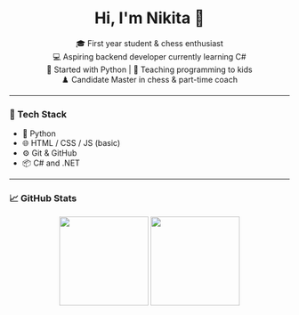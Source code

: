 <h1 align="center">Hi, I'm Nikita 👋</h1>

<p align="center">
  🎓 First year student & chess enthusiast<br>
  💻 Aspiring backend developer currently learning C#<br>
  🐍 Started with Python | 🧠 Teaching programming to kids<br>
  ♟️ Candidate Master in chess & part-time coach
</p>

---

### 🚀 Tech Stack
- 🐍 Python
- 🌐 HTML / CSS / JS (basic)
- ⚙️ Git & GitHub
- 📦 C# and .NET

---

### 📈 GitHub Stats

<p align="center">
  <img src="https://github-readme-stats.vercel.app/api?username=Nikita-Denisenko&show_icons=true&theme=tokyonight" height="160"/>
  <img src="https://github-readme-stats.vercel.app/api/top-langs/?username=Nikita-Denisenko&layout=compact&theme=tokyonight" height="160"/>
</p>
